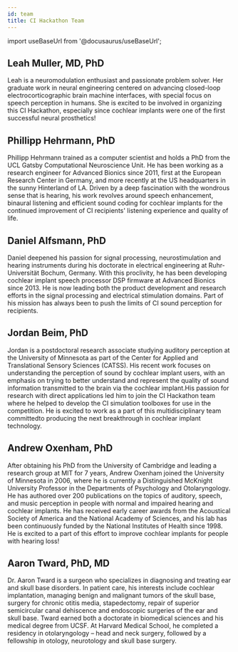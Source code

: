 ```yaml
---
id: team
title: CI Hackathon Team
---
```

import useBaseUrl from '@docusaurus/useBaseUrl';

## Leah Muller, MD, PhD
Leah is a neuromodulation enthusiast and passionate problem solver. Her graduate work in neural engineering centered on advancing closed-loop electrocorticographic brain machine interfaces, with special focus on speech perception in humans. She is excited to be involved in organizing this CI Hackathon, especially since cochlear implants were one of the first successful neural prosthetics!

## Phillipp Hehrmann, PhD
Phillipp Hehrmann trained as a computer scientist and holds a PhD from the UCL Gatsby Computational Neuroscience Unit. He has been working as a research engineer for Advanced Bionics since 2011, first at the European Research Center in Germany, and more recently at the US headquarters in the sunny Hinterland of LA. Driven by a deep fascination with the wondrous sense that is hearing, his work revolves around speech enhancement, binaural listening and efficient sound coding for cochlear implants for the continued improvement of CI recipients' listening experience and quality of life.

## Daniel Alfsmann, PhD
Daniel deepened his passion for signal processing, neurostimulation and hearing instruments during his doctorate in electrical engineering at Ruhr-Universität Bochum, Germany. With this proclivity, he has been developing cochlear implant speech processor DSP firmware at Advanced Bionics since 2013. He is now leading both the product development and research efforts in the signal processing and electrical stimulation domains. Part of his mission has always been to push the limits of CI sound perception for recipients.

## Jordan Beim, PhD
Jordan is a postdoctoral research associate studying auditory perception at the University of Minnesota as part of the Center for Applied and Translational Sensory Sciences (CATSS). His recent work focuses on understanding the perception of sound by cochlear implant users, with an emphasis on trying to better understand and represent the quality of sound information transmitted to the brain via the cochlear implant.His passion for research with direct applications led him to join the CI Hackathon team where he helped to develop the CI simulation toolboxes for use in the competition. He is excited to work as a part of this multidisciplinary team committedto producing the next breakthrough in cochlear implant technology.

## Andrew Oxenham, PhD
After obtaining his PhD from the University of Cambridge and leading a research group at MIT for 7 years, Andrew Oxenham joined the University of Minnesota in 2006, where he is currently a Distinguished McKnight University Professor in the Departments of Psychology and Otolaryngology. He has authored over 200 publications on the topics of auditory, speech, and music perception in people with normal and impaired hearing and cochlear implants. He has received early career awards from the Acoustical Society of America and the National Academy of Sciences, and his lab has been continuously funded by the National Institutes of Health since 1998. He is excited to a part of this effort to improve cochlear implants for people with hearing loss!

## Aaron Tward, PhD, MD
Dr. Aaron Tward is a surgeon who specializes in diagnosing and treating ear and skull base disorders. In patient care, his interests include cochlear implantation, managing benign and malignant tumors of the skull base, surgery for chronic otitis media, stapedectomy, repair of superior semicircular canal dehiscence and endoscopic surgeries of the ear and skull base. Tward earned both a doctorate in biomedical sciences and his medical degree from UCSF. At Harvard Medical School, he completed a residency in otolaryngology – head and neck surgery, followed by a fellowship in otology, neurotology and skull base surgery.